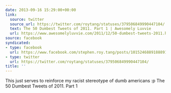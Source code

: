 ```yaml
---
date: 2013-09-16 15:29:00+00:00
link:
  source: twitter
  source_url: https://twitter.com/roytang/statuses/379506849990447104/
  text: The 50 Dumbest Tweets of 2011. Part 1 | Awesomely Luvvie
  url: https://www.awesomelyluvvie.com/2011/12/50-dumbest-tweets-2011.html
source: facebook
syndicated:
- type: facebook
  url: https://www.facebook.com/stephen.roy.tang/posts/10152468891888912
- type: twitter
  url: https://twitter.com/roytang/statuses/379506849990447104/
title: ''
---
```


This just serves to reinforce my racist stereotype of dumb americans :p The 50 Dumbest Tweets of 2011. Part 1